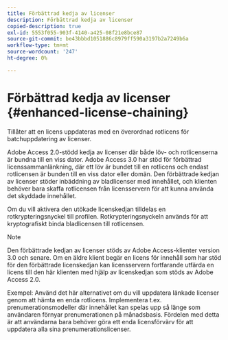```yaml
---
title: Förbättrad kedja av licenser
description: Förbättrad kedja av licenser
copied-description: true
exl-id: 5553f055-903f-4140-a425-08f21e8bce87
source-git-commit: be43bbbd1051886c8979ff590a3197b2a7249b6a
workflow-type: tm+mt
source-wordcount: '247'
ht-degree: 0%

---
```


# Förbättrad kedja av licenser {#enhanced-license-chaining}

Tillåter att en licens uppdateras med en överordnad rotlicens för batchuppdatering av licenser.

Adobe Access 2.0-stödd kedja av licenser där både löv- och rotlicenserna är bundna till en viss dator. Adobe Access 3.0 har stöd för förbättrad licenssammanlänkning, där ett löv är bundet till en rotlicens och endast rotlicensen är bunden till en viss dator eller domän. Den förbättrade kedjan av licenser stöder inbäddning av bladlicenser med innehållet, och klienten behöver bara skaffa rotlicensen från licensservern för att kunna använda det skyddade innehållet.

Om du vill aktivera den utökade licenskedjan tilldelas en rotkrypteringsnyckel till profilen. Rotkrypteringsnyckeln används för att kryptografiskt binda bladlicensen till rotlicensen.

>[!NOTE]
>
>Den förbättrade kedjan av licenser stöds av Adobe Access-klienter version 3.0 och senare. Om en äldre klient begär en licens för innehåll som har stöd för den förbättrade licenskedjan kan licensservern fortfarande utfärda en licens till den här klienten med hjälp av licenskedjan som stöds av Adobe Access 2.0.

Exempel: Använd det här alternativet om du vill uppdatera länkade licenser genom att hämta en enda rotlicens. Implementera t.ex. prenumerationsmodeller där innehållet kan spelas upp så länge som användaren förnyar prenumerationen på månadsbasis. Fördelen med detta är att användarna bara behöver göra ett enda licensförvärv för att uppdatera alla sina prenumerationslicenser.
